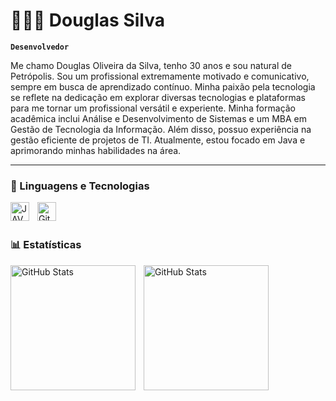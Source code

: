 # 👩🏻‍💻 Douglas Silva

**`Desenvolvedor`**

Me chamo Douglas Oliveira da Silva, tenho 30 anos e sou natural de Petrópolis. Sou um profissional extremamente motivado e comunicativo, sempre em busca de aprendizado contínuo. Minha paixão pela tecnologia se reflete na dedicação em explorar diversas tecnologias e plataformas para me tornar um profissional versátil e experiente.
Minha formação acadêmica inclui Análise e Desenvolvimento de Sistemas e um MBA em Gestão de Tecnologia da Informação. Além disso, possuo experiência na gestão eficiente de projetos de TI. Atualmente, estou focado em Java e aprimorando minhas habilidades na área.


---

### 🤖 Linguagens e Tecnologias

<img 
    align="left" 
    alt="JAVA"
    title="JAVA" 
    width="30px" 
    style="padding-right: 10px;" 
    src="https://cdn.jsdelivr.net/gh/devicons/devicon@latest/icons/java/java-original.svg" 
/>

<img 
    align="left" 
    alt="Git" 
    title="Git"
    width="30px" 
    style="padding-right: 10px;" 
    src="https://cdn.jsdelivr.net/gh/devicons/devicon@latest/icons/git/git-original.svg" 
/>

<br/>
<br/>

### 📊 Estatísticas
<p>
  <img 
    align="left" 
    alt="GitHub Stats" 
    height="200" 
    style="padding-right: 10px;" 
    src="https://github-readme-stats.vercel.app/api?username=Douglas-Oliveira-Silva&show_icons=true&theme=dracula&include_all_commits=true&locale=pt-br" 
  />

<img 
      align="left" 
      alt="GitHub Stats" 
      height="200" 
      src="https://github-readme-stats.vercel.app/api/top-langs/?username=Douglas-Oliveira-Silva&theme=dracula&layout=compact&custom_title=Tecnologias&langs_count=7" 
  />

</p>
